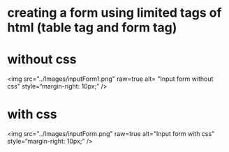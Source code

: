 # creating a form using limited tags of html  (table tag and form tag)


# without css
<img
src="../Images/inputForm1.png"
raw=true
alt= "Input form without css"
style=“margin-right: 10px;”
/>

# with css
<img
src="../Images/inputForm.png"
raw=true
alt="Input form with css”
style=“margin-right: 10px;”
/>